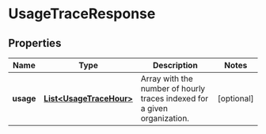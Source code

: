 

# UsageTraceResponse

## Properties

Name | Type | Description | Notes
------------ | ------------- | ------------- | -------------
**usage** | [**List&lt;UsageTraceHour&gt;**](UsageTraceHour.md) | Array with the number of hourly traces indexed for a given organization. |  [optional]



